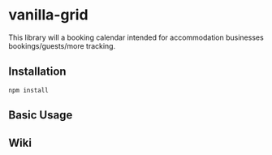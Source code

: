 # vanilla-grid

This library will a booking calendar intended for accommodation businesses bookings/guests/more tracking.

## Installation
    npm install

## Basic Usage

## Wiki